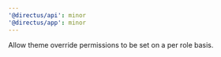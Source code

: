```yaml
---
'@directus/api': minor
'@directus/app': minor
---
```


Allow theme override permissions to be set on a per role basis.
